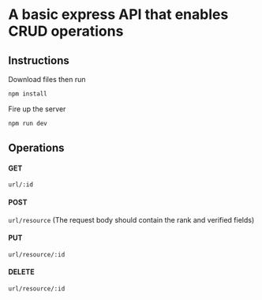 ﻿# A basic express API that enables CRUD operations

## Instructions

Download files then run 
```bash
npm install
```
Fire up the server
```bash
npm run dev
```

## Operations
#### GET
`url/:id`

#### POST
`url/resource`
(The request body should contain the rank and verified fields)

#### PUT
`url/resource/:id`

#### DELETE
`url/resource/:id`



























